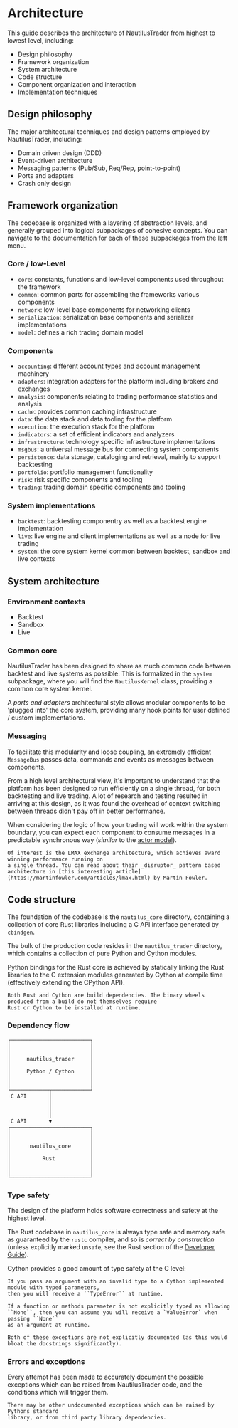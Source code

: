 # Architecture

This guide describes the architecture of NautilusTrader from highest to lowest level, including:
- Design philosophy
- Framework organization
- System architecture
- Code structure
- Component organization and interaction
- Implementation techniques

## Design philosophy
The major architectural techniques and design patterns employed by NautilusTrader, including:
- Domain driven design (DDD)
- Event-driven architecture
- Messaging patterns (Pub/Sub, Req/Rep, point-to-point)
- Ports and adapters
- Crash only design

## Framework organization
The codebase is organized with a layering of abstraction levels, and generally
grouped into logical subpackages of cohesive concepts. You can navigate to the documentation
for each of these subpackages from the left menu.

### Core / low-Level
- `core`: constants, functions and low-level components used throughout the framework
- `common`: common parts for assembling the frameworks various components
- `network`: low-level base components for networking clients
- `serialization`: serialization base components and serializer implementations
- `model`: defines a rich trading domain model

### Components
- `accounting`: different account types and account management machinery
- `adapters`: integration adapters for the platform including brokers and exchanges
- `analysis`: components relating to trading performance statistics and analysis
- `cache`: provides common caching infrastructure
- `data`: the data stack and data tooling for the platform
- `execution`: the execution stack for the platform
- `indicators`: a set of efficient indicators and analyzers
- `infrastructure`: technology specific infrastructure implementations
- `msgbus`: a universal message bus for connecting system components
- `persistence`: data storage, cataloging and retrieval, mainly to support backtesting
- `portfolio`: portfolio management functionality
- `risk`: risk specific components and tooling
- `trading`: trading domain specific components and tooling

### System implementations
- `backtest`: backtesting componentry as well as a backtest engine implementation
- `live`: live engine and client implementations as well as a node for live trading
- `system`: the core system kernel common between backtest, sandbox and live contexts

## System architecture

### Environment contexts
- Backtest
- Sandbox
- Live

### Common core
NautilusTrader has been designed to share as much common code between backtest and live systems as possible. This
is formalized in the `system` subpackage, where you will find the `NautilusKernel` class, providing a common core system kernel.

A _ports and adapters_ architectural style allows modular components to be 'plugged into' the
core system, providing many hook points for user defined / custom implementations.

### Messaging
To facilitate this modularity and loose coupling, an extremely efficient `MessageBus` passes data, commands and events as messages between components.

From a high level architectural view, it's important to understand that the platform has been designed to run efficiently 
on a single thread, for both backtesting and live trading. A lot of research and testing
resulted in arriving at this design, as it was found the overhead of context switching between threads
didn't pay off in better performance.

When considering the logic of how your trading will work within the system boundary, you can expect each component to consume messages
in a predictable synchronous way (_similar_ to the [actor model](https://en.wikipedia.org/wiki/Actor_model)).

```{note}
Of interest is the LMAX exchange architecture, which achieves award winning performance running on
a single thread. You can read about their _disruptor_ pattern based architecture in [this interesting article](https://martinfowler.com/articles/lmax.html) by Martin Fowler.
```

## Code structure
The foundation of the codebase is the `nautilus_core` directory, containing a collection of core Rust libraries including a C API interface generated by `cbindgen`. 

The bulk of the production code resides in the `nautilus_trader` directory, which contains a collection of pure Python and Cython modules. 

Python bindings for the Rust core is achieved by statically linking the Rust libraries to the C extension modules generated by Cython at compile time (effectively extending the CPython API).

```{note}
Both Rust and Cython are build dependencies. The binary wheels produced from a build do not themselves require
Rust or Cython to be installed at runtime.
```
### Dependency flow
```
┌─────────────────────────┐
│                         │
│                         │
│     nautilus_trader     │
│                         │
│     Python / Cython     │
│                         │
│                         │
└────────────┬────────────┘
 C API       │
             │
             │
             │
 C API       ▼
┌─────────────────────────┐
│                         │
│                         │
│      nautilus_core      │
│                         │
│          Rust           │
│                         │
│                         │
└─────────────────────────┘
```

### Type safety
The design of the platform holds software correctness and safety at the highest level.

The Rust codebase in `nautilus_core` is always type safe and memory safe as guaranteed by the `rustc` compiler,
and so is _correct by construction_ (unless explicitly marked `unsafe`, see the Rust section of the [Developer Guide](../developer_guide/rust.md)).

Cython provides a good amount of type safety at the C level:

```{note}
If you pass an argument with an invalid type to a Cython implemented module with typed parameters, 
then you will receive a ``TypeError`` at runtime.

If a function or methods parameter is not explicitly typed as allowing
``None``, then you can assume you will receive a `ValueError` when passing ``None``
as an argument at runtime.

Both of these exceptions are not explicitly documented (as this would bloat the docstrings significantly).
```

### Errors and exceptions
Every attempt has been made to accurately document the possible exceptions which
can be raised from NautilusTrader code, and the conditions which will trigger them.

```{warning}
There may be other undocumented exceptions which can be raised by Pythons standard 
library, or from third party library dependencies.
```
